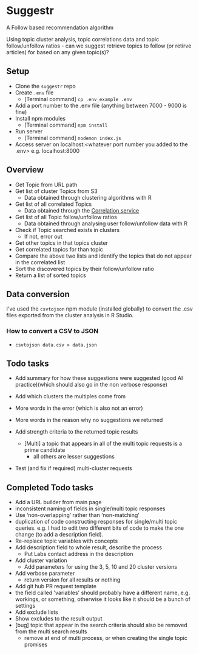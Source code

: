 # Suggestr

A Follow based recommendation algorithm

Using topic cluster analysis, topic correlations data and topic follow/unfollow ratios - can we suggest retrieve topics to follow (or retirve articles) for based on any given topic(s)?

## Setup

-   Clone the `suggestr` repo
-   Create `.env` file
    -   [Terminal command] `cp .env_example .env`
-   Add a port number to the .env file (anything between 7000 - 9000 is fine)
-   Install npm modules
    -   [Terminal command] `npm install`
-   Run server
    -   [Terminal command] `nodemon index.js`
-   Access server on localhost:<whatever port number you added to the .env> e.g. localhost:8000

## Overview

-   Get Topic from URL path
-   Get list of cluster Topics from S3
    -   Data obtained through clustering algorithms with R
-   Get list of all correlated Topics
    -   Data obtained through the [Correlation service](http://ftlabs-correlations-topics.herokuapp.com/allCoocs)
-   Get list of all Topic follow/unfollow ratios
    -   Data obtained through analysing user follow/unfollow data with R
-   Check if Topic searched exists in clusters
    -   If not, error out
-   Get other topics in that topics cluster
-   Get correlated topics for than topic
-   Compare the above two lists and identify the topics that do not appear in the correlated list
-   Sort the discovered topics by their follow/unfollow ratio
-   Return a list of sorted topics

## Data conversion

I've used the `csvtojson` npm module (installed globally) to convert the .csv files exported from the cluster analysis in R Studio.

### How to convert a CSV to JSON

-   `csvtojson data.csv > data.json`

## Todo tasks

-   Add summary for how these suggestions were suggested (good AI practice)(which should also go in the non verbose response)
-   Add which clusters the multiples come from
-   More words in the error (which is also not an error)
-   More words in the reason why no suggestions we returned

-   Add strength criteria to the returned topic results
    -   [Multi] a topic that appears in all of the multi topic requests is a prime candidate
        -   all others are lesser suggestions
-   Test (and fix if required) multi-cluster requests

## Completed Todo tasks

-   Add a URL builder from main page
-   inconsistent naming of fields in single/multi topic responses
-   Use ‘non-overlapping’ rather than ‘non-matching’
-   duplication of code constructing responses for single/multi topic queries. e.g. I had to edit two different bits of code to make the one change (to add a description field).
-   Re-replace topic variables with concepts
-   Add description field to whole result, describe the process
    -   Put Labs contact address in the description
-   Add cluster variation
    -   Add parameters for using the 3, 5, 10 and 20 cluster versions
-   Add verbose parameter
    -   return version for all results or nothing
-   Add git hub PR request template
-   the field called 'variables' should probably have a different name, e.g. workings, or something, otherwise it looks like it should be a bunch of settings
-   Add exclude lists
-   Show excludes to the result output
-   [bug] topic that appear in the search criteria should also be removed from the multi search results
    -   remove at end of multi process, or when creating the single topic promises
